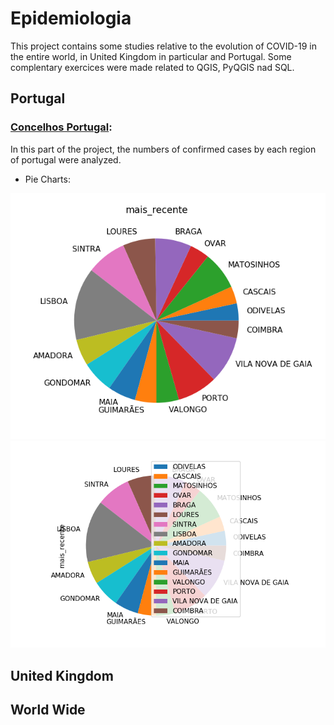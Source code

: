 # Epidemiologia
 
This project contains some studies relative to the evolution of COVID-19 in the entire world, in United Kingdom in particular and Portugal. Some complentary exercices were made related to QGIS, PyQGIS nad SQL.

## Portugal
### [Concelhos Portugal](https://github.com/isasilva3/Epidemiologia/blob/master/Portugal/Concelhos%20Portugal.ipynb):
In this part of the project, the numbers of confirmed cases by each region of portugal were analyzed. 
 * Pie Charts:
 
 ![Pie](https://github.com/isasilva3/Epidemiologia/blob/master/Images/pieportugal.png)
![Concelhos](https://github.com/isasilva3/Epidemiologia/blob/master/Images/Concelhos_Portugal.png)


## United Kingdom


## World Wide
